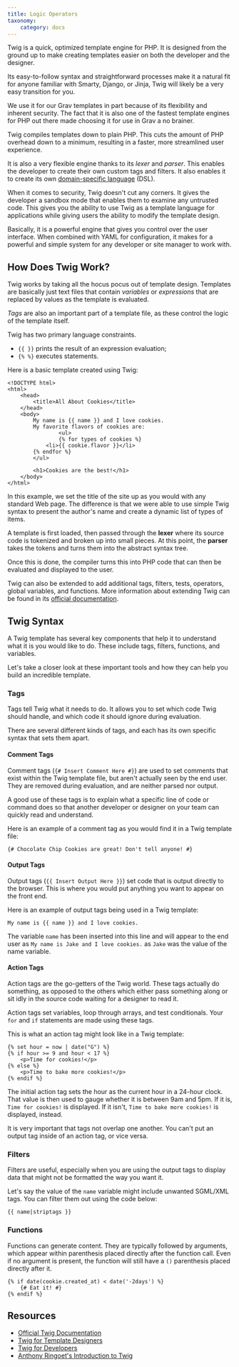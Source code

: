 ```yaml
---
title: Logic Operators
taxonomy:
    category: docs
---
```


Twig is a quick, optimized template engine for PHP. It is designed from the ground up to make creating templates easier on both the developer and the designer.

Its easy-to-follow syntax and straightforward processes make it a natural fit for anyone familiar with Smarty, Django, or Jinja,  Twig will likely be a very easy transition for you.

We use it for our Grav templates in part because of its flexibility and inherent security. The fact that it is also one of the fastest template engines for PHP out there made choosing it for use in Grav a no brainer.

Twig compiles templates down to plain PHP. This cuts the amount of PHP overhead down to a minimum, resulting in a faster, more streamlined user experience.

It is also a very flexible engine thanks to its *lexer* and *parser*. This enables the developer to create their own custom tags and filters. It also enables it to create its own [domain-specific language](http://en.wikipedia.org/wiki/Domain-specific_language) (DSL).

When it comes to security, Twig doesn't cut any corners. It gives the developer a sandbox mode that enables them to examine any untrusted code. This gives you the ability to use Twig as a template language for applications while giving users the ability to modify the template design.

Basically, it is a powerful engine that gives you control over the user interface. When combined with YAML for configuration, it makes for a powerful and simple system for any developer or site manager to work with.

## How Does Twig Work?

Twig works by taking all the hocus pocus out of template design. Templates are basically just text files that contain *variables* or *expressions* that are replaced by values as the template is evaluated.

*Tags* are also an important part of a template file, as these control the logic of the template itself.

Twig has two primary language constraints.

* `{{ }}` prints the result of an expression evaluation;
* `{% %}` executes statements.

Here is a basic template created using Twig:

``` markup
<!DOCTYPE html>
<html>
    <head>
        <title>All About Cookies</title>
    </head>
    <body>
        My name is {{ name }} and I love cookies.
        My favorite flavors of cookies are:
				<ul>
				{% for types of cookies %}
            <li>{{ cookie.flavor }}</li>
        {% endfor %}
        </ul>

        <h1>Cookies are the best!</h1>
    </body>
</html>
```

In this example, we set the title of the site up as you would with any standard Web page. The difference is that we were able to use simple Twig syntax to present the author's name and create a dynamic list of types of items.

A template is first loaded, then passed through the **lexer** where its source code is tokenized and broken up into small pieces. At this point, the **parser** takes the tokens and turns them into the abstract syntax tree.

Once this is done, the compiler turns this into PHP code that can then be evaluated and displayed to the user.

Twig can also be extended to add additional tags, filters, tests, operators, global variables, and functions. More information about extending Twig can be found in its [official documentation](http://twig.sensiolabs.org/doc/advanced.html).

## Twig Syntax

A Twig template has several key components that help it to understand what it is you would like to do. These include tags, filters, functions, and variables.

Let's take a closer look at these important tools and how they can help you build an incredible template.

### Tags

Tags tell Twig what it needs to do. It allows you to set which code Twig should handle, and which code it should ignore during evaluation.

There are several different kinds of tags, and each has its own specific syntax that sets them apart.

#### Comment Tags

Comment tags (`{# Insert Comment Here #}`) are used to set comments that exist within the Twig template file, but aren't actually seen by the end user. They are removed during evaluation, and are neither parsed nor output.

A good use of these tags is to explain what a specific line of code or command does so that another developer or designer on your team can quickly read and understand.

Here is an example of a comment tag as you would find it in a Twig template file:

```
{# Chocolate Chip Cookies are great! Don't tell anyone! #}
```

#### Output Tags

Output tags (`{{ Insert Output Here }}`) set code that is output directly to the browser. This is where you would put anything you want to appear on the front end.

Here is an example of output tags being used in a Twig template:

```
My name is {{ name }} and I love cookies.
```

The variable `name` has been inserted into this line and will appear to the end user as `My name is Jake and I love cookies.` as `Jake` was the value of the name variable.

#### Action Tags

Action tags are the go-getters of the Twig world. These tags actually do something, as opposed to the others which either pass something along or sit idly in the source code waiting for a designer to read it.

Action tags set variables, loop through arrays, and test conditionals. Your `for` and `if` statements are made using these tags.

This is what an action tag might look like in a Twig template:

```
{% set hour = now | date("G") %}
{% if hour >= 9 and hour < 17 %}
    <p>Time for cookies!</p>
{% else %}
    <p>Time to bake more cookies!</p>
{% endif %}
```

The initial action tag sets the hour as the current hour in a 24-hour clock. That value is then used to gauge whether it is between 9am and 5pm. If it is, `Time for cookies!` is displayed. If it isn't, `Time to bake more cookies!` is displayed, instead.

It is very important that tags not overlap one another. You can't put an output tag inside of an action tag, or vice versa.

### Filters

Filters are useful, especially when you are using the output tags to display data that might not be formatted the way you want it.

Let's say the value of the `name` variable might include unwanted SGML/XML tags. You can filter them out using the code below:

```
{{ name|striptags }}
```

### Functions

Functions can generate content. They are typically followed by arguments, which appear within parenthesis placed directly after the function call. Even if no argument is present, the function will still have a `()` parenthesis placed directly after it.

```
{% if date(cookie.created_at) < date('-2days') %}
    {# Eat it! #}
{% endif %}
```

## Resources

* [Official Twig Documentation](http://twig.sensiolabs.org/documentation)
* [Twig for Template Designers](http://twig.sensiolabs.org/doc/templates.html)
* [Twig for Developers](http://twig.sensiolabs.org/doc/api.html)
* [Anthony Ringoet's Introduction to Twig](http://anthonyringoet.be/post/introduction-to-twig/)
